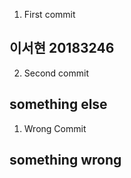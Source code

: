 1. First commit
## 이서현 20183246
2. Second commit
## something else
1. Wrong Commit
## something wrong

